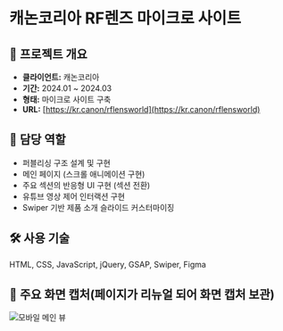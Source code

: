 # 캐논코리아 RF렌즈 마이크로 사이트

## 📌 **프로젝트 개요**
- **클라이언트:** 캐논코리아
- **기간:** 2024.01 ~ 2024.03
- **형태:** 마이크로 사이트 구축
- **URL:** [https://kr.canon/rflensworld](https://kr.canon/rflensworld)

## 🧩 **담당 역할**
- 퍼블리싱 구조 설계 및 구현
- 메인 페이지 (스크롤 애니메이션 구현)
- 주요 섹션의 반응형 UI 구현 (섹션 전환)
- 유튜브 영상 제어 인터랙션 구현
- Swiper 기반 제품 소개 슬라이드 커스터마이징

## 🛠️ **사용 기술**
HTML, CSS, JavaScript, jQuery, GSAP, Swiper, Figma

## 📸 **주요 화면 캡처(페이지가 리뉴얼 되어 화면 캡처 보관)**
![모바일 메인 뷰](https://github.com/doitlock/canon-rflens-microsite/blob/main/screenshots/main-mobile.gif)
